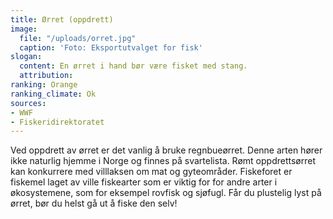 ```yaml
---
title: Ørret (oppdrett)
image:
  file: "/uploads/orret.jpg"
  caption: 'Foto: Eksportutvalget for fisk'
slogan:
  content: En ørret i hand bør være fisket med stang.
  attribution: 
ranking: Orange
ranking_climate: Ok
sources:
- WWF
- Fiskeridirektoratet
---
```


Ved oppdrett av ørret er det vanlig å bruke regnbueørret. Denne arten hører ikke naturlig hjemme i Norge og finnes på svartelista. Rømt oppdrettsørret kan konkurrere med villlaksen om mat og gyteområder. Fiskeforet er fiskemel laget av ville fiskearter som er viktig for for andre arter i økosystemene, som for eksempel rovfisk og sjøfugl. Får du plustelig lyst på ørret, bør du helst gå ut å fiske den selv!
